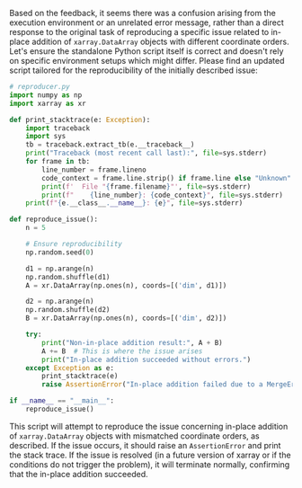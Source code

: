Based on the feedback, it seems there was a confusion arising from the execution environment or an unrelated error message, rather than a direct response to the original task of reproducing a specific issue related to in-place addition of `xarray.DataArray` objects with different coordinate orders. Let's ensure the standalone Python script itself is correct and doesn't rely on specific environment setups which might differ. Please find an updated script tailored for the reproducibility of the initially described issue:

```python
# reproducer.py
import numpy as np
import xarray as xr

def print_stacktrace(e: Exception):
    import traceback
    import sys
    tb = traceback.extract_tb(e.__traceback__)
    print("Traceback (most recent call last):", file=sys.stderr)
    for frame in tb:
        line_number = frame.lineno
        code_context = frame.line.strip() if frame.line else "Unknown"
        print(f'  File "{frame.filename}"', file=sys.stderr)
        print(f"    {line_number}: {code_context}", file=sys.stderr)
    print(f"{e.__class__.__name__}: {e}", file=sys.stderr)

def reproduce_issue():
    n = 5

    # Ensure reproducibility
    np.random.seed(0)

    d1 = np.arange(n)
    np.random.shuffle(d1)
    A = xr.DataArray(np.ones(n), coords=[('dim', d1)])

    d2 = np.arange(n)
    np.random.shuffle(d2)
    B = xr.DataArray(np.ones(n), coords=[('dim', d2)])

    try:
        print("Non-in-place addition result:", A + B)
        A += B  # This is where the issue arises
        print("In-place addition succeeded without errors.")
    except Exception as e:
        print_stacktrace(e)
        raise AssertionError("In-place addition failed due to a MergeError.")

if __name__ == "__main__":
    reproduce_issue()
```

This script will attempt to reproduce the issue concerning in-place addition of `xarray.DataArray` objects with mismatched coordinate orders, as described. If the issue occurs, it should raise an `AssertionError` and print the stack trace. If the issue is resolved (in a future version of xarray or if the conditions do not trigger the problem), it will terminate normally, confirming that the in-place addition succeeded.